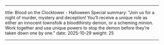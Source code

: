 
---
title: Blood on the Clocktower - Halloween Special
summary: "Join us for a night of murder, mystery and deception! You’ll receive a unique role as either an innocent townsfolk a bloodthirsty demon, or a scheming minion. Work together and use unique powers to stop the demon before they’re taken down one by one."
date: 2025-10-29
weight: 25

---

